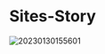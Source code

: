 # Sites-Story


![20230130155601](https://user-images.githubusercontent.com/75996200/215511956-9d9582aa-0ece-410a-8fd6-16d54fed2104.png)
